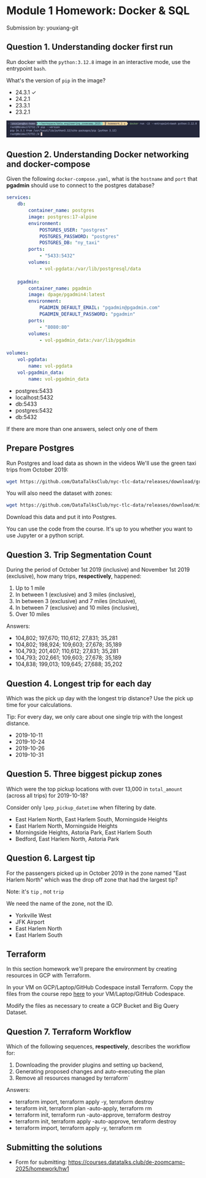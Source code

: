 # Module 1 Homework: Docker & SQL

Submission by: youxiang-git

## Question 1. Understanding docker first run

Run docker with the `python:3.12.8` image in an interactive mode, use the entrypoint `bash`.

What's the version of `pip` in the image?

-   24.3.1 &check;
-   24.2.1
-   23.3.1
-   23.2.1

![image](/screenshots/q1.png)

## Question 2. Understanding Docker networking and docker-compose

Given the following `docker-compose.yaml`, what is the `hostname` and `port` that **pgadmin** should use to connect to the postgres database?

```yaml
services:
    db:
        container_name: postgres
        image: postgres:17-alpine
        environment:
            POSTGRES_USER: "postgres"
            POSTGRES_PASSWORD: "postgres"
            POSTGRES_DB: "ny_taxi"
        ports:
            - "5433:5432"
        volumes:
            - vol-pgdata:/var/lib/postgresql/data

    pgadmin:
        container_name: pgadmin
        image: dpage/pgadmin4:latest
        environment:
            PGADMIN_DEFAULT_EMAIL: "pgadmin@pgadmin.com"
            PGADMIN_DEFAULT_PASSWORD: "pgadmin"
        ports:
            - "8080:80"
        volumes:
            - vol-pgadmin_data:/var/lib/pgadmin

volumes:
    vol-pgdata:
        name: vol-pgdata
    vol-pgadmin_data:
        name: vol-pgadmin_data
```

-   postgres:5433
-   localhost:5432
-   db:5433
-   postgres:5432
-   db:5432

If there are more than one answers, select only one of them

## Prepare Postgres

Run Postgres and load data as shown in the videos
We'll use the green taxi trips from October 2019:

```bash
wget https://github.com/DataTalksClub/nyc-tlc-data/releases/download/green/green_tripdata_2019-10.csv.gz
```

You will also need the dataset with zones:

```bash
wget https://github.com/DataTalksClub/nyc-tlc-data/releases/download/misc/taxi_zone_lookup.csv
```

Download this data and put it into Postgres.

You can use the code from the course. It's up to you whether
you want to use Jupyter or a python script.

## Question 3. Trip Segmentation Count

During the period of October 1st 2019 (inclusive) and November 1st 2019 (exclusive), how many trips, **respectively**, happened:

1. Up to 1 mile
2. In between 1 (exclusive) and 3 miles (inclusive),
3. In between 3 (exclusive) and 7 miles (inclusive),
4. In between 7 (exclusive) and 10 miles (inclusive),
5. Over 10 miles

Answers:

-   104,802; 197,670; 110,612; 27,831; 35,281
-   104,802; 198,924; 109,603; 27,678; 35,189
-   104,793; 201,407; 110,612; 27,831; 35,281
-   104,793; 202,661; 109,603; 27,678; 35,189
-   104,838; 199,013; 109,645; 27,688; 35,202

## Question 4. Longest trip for each day

Which was the pick up day with the longest trip distance?
Use the pick up time for your calculations.

Tip: For every day, we only care about one single trip with the longest distance.

-   2019-10-11
-   2019-10-24
-   2019-10-26
-   2019-10-31

## Question 5. Three biggest pickup zones

Which were the top pickup locations with over 13,000 in
`total_amount` (across all trips) for 2019-10-18?

Consider only `lpep_pickup_datetime` when filtering by date.

-   East Harlem North, East Harlem South, Morningside Heights
-   East Harlem North, Morningside Heights
-   Morningside Heights, Astoria Park, East Harlem South
-   Bedford, East Harlem North, Astoria Park

## Question 6. Largest tip

For the passengers picked up in October 2019 in the zone
named "East Harlem North" which was the drop off zone that had
the largest tip?

Note: it's `tip` , not `trip`

We need the name of the zone, not the ID.

-   Yorkville West
-   JFK Airport
-   East Harlem North
-   East Harlem South

## Terraform

In this section homework we'll prepare the environment by creating resources in GCP with Terraform.

In your VM on GCP/Laptop/GitHub Codespace install Terraform.
Copy the files from the course repo
[here](../../../01-docker-terraform/1_terraform_gcp/terraform) to your VM/Laptop/GitHub Codespace.

Modify the files as necessary to create a GCP Bucket and Big Query Dataset.

## Question 7. Terraform Workflow

Which of the following sequences, **respectively**, describes the workflow for:

1. Downloading the provider plugins and setting up backend,
2. Generating proposed changes and auto-executing the plan
3. Remove all resources managed by terraform`

Answers:

-   terraform import, terraform apply -y, terraform destroy
-   teraform init, terraform plan -auto-apply, terraform rm
-   terraform init, terraform run -auto-approve, terraform destroy
-   terraform init, terraform apply -auto-approve, terraform destroy
-   terraform import, terraform apply -y, terraform rm

## Submitting the solutions

-   Form for submitting: https://courses.datatalks.club/de-zoomcamp-2025/homework/hw1
